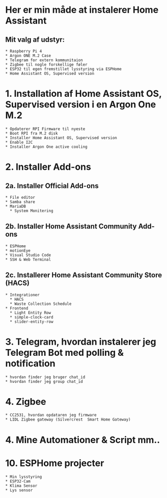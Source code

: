 # Her er min måde at instalerer Home Assistant

## Mit valg af udstyr:
    * Raspberry Pi 4 
    * Argon ONE M.2 Case
    * Telegram for extern kommunitaion
    * Zigbee til nogle forskellige føler
    * ESP32 til egen fremstillet lysstyring via ESPHome
    * Home Assistant OS, Supervised version

# 1. Installation af Home Assistant OS, Supervised version i en Argon One M.2
    * Opdaterer RPI Firmware til nyeste
    * Boot RPI fra M.2 disk
    * Installer Home Assistant OS, Supervised version
    * Enable I2C 
    * Installer Argon One active cooling

# 2. Installer Add-ons
## 2a. Installer Official Add-ons
    * File editor
    * Samba share
    * MariaDB
      * System Monitering
   
## 2b. Installer Home Assistant Community Add-ons
    * ESPHome
    * motionEye
    * Visual Studio Code
    * SSH & Web Terminal

## 2c. Installerer Home Assistant Community Store (HACS)
    * Integrationer
      * HACS
      * Waste Collection Schedule
    * Frontend
      * Light Entity Row
      * simple-clock-card
      * slider-entity-row

# 3. Telegram, hvordan instalerer jeg Telegram Bot med polling & notification
    * hvordan finder jeg bruger chat_id
    * hvordan finder jeg group chat_id

# 4. Zigbee
    * CC2531, hvordan opdataren jeg firmware 
    * LIDL Zigbee gateway (Silvercrest  Smart Home Gateway)

# 4. Mine Automationer & Script mm.. 

# 10. ESPHome projecter
    * Min lysstyring
    * ESP32-Cam 
    * Klima Sensor
    * Lys sensor
